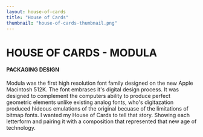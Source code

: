 ```yaml
---
layout: house-of-cards
title: "House of Cards"
thumbnail: "house-of-cards-thumbnail.png"
---
```

# HOUSE OF CARDS - MODULA

#### PACKAGING DESIGN

Modula was the first high resolution font family designed on the new Apple Macintosh 512K. The font embrases it's digital design process. It was designed to complement the computers ability to produce perfect geometric elements unlike existing analog fonts, who's digitazation produced hideous emulations of the original becuase of the limitations of bitmap fonts. I wanted my House of Cards to tell that story. Showing each letterform and pairing it with a composition that represented that new age of technology.
